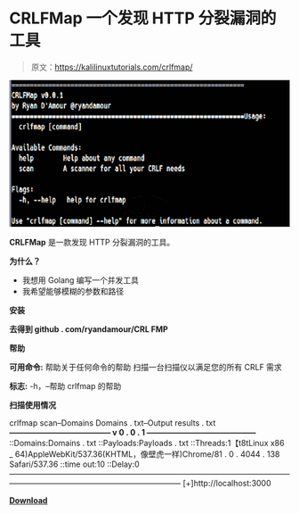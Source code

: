 # CRLFMap 一个发现 HTTP 分裂漏洞的工具

> 原文：<https://kalilinuxtutorials.com/crlfmap/>

[![CRLFMap – A Tool To Find HTTP Splitting Vulnerabilities](img/7afc9f33a3a0b37f71997fdc8b6a8036.png "CRLFMap – A Tool To Find HTTP Splitting Vulnerabilities")](https://1.bp.blogspot.com/-9iQyHeHnBF4/X2igR0SrzoI/AAAAAAAAHlU/J_7pl09FBH06tUhj91XMdgU41Jr8VhDFgCLcBGAsYHQ/s728/crlfmap%25281%2529.png)

**CRLFMap** 是一款发现 HTTP 分裂漏洞的工具。

**为什么？**

*   我想用 Golang 编写一个并发工具
*   我希望能够模糊的参数和路径

**安装**

**去得到 github . com/ryandamour/CRL FMP**

**帮助**

**可用命令:**
帮助关于任何命令的帮助
扫描一台扫描仪以满足您的所有 CRLF 需求

**标志:**
-h，–帮助 crlfmap 的帮助

**扫描使用情况**

crlfmap scan–Domains Domains . txt–Output results . txt
**—————————————
v 0 . 0 . 1
——————————————**
::Domains:Domains . txt
::Payloads:Payloads . txt
::Threads:1【t8tLinux x86 _ 64)AppleWebKit/537.36(KHTML，像壁虎一样)Chrome/81 . 0 . 4044 . 138 Safari/537.36
::time out:10
::Delay:0
——————————————————————————————————————————————————————————
[+]http://localhost:3000

[**Download**](https://github.com/ethicalhackingplayground/crlfmap)